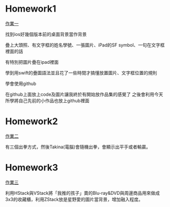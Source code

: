 <h1>Homework1</h1> 

[作業一](https://github.com/phhsu0508/swiftUI/blob/main/hw1.md)

找到ios好幾個版本前的桌面背景當作背景

疊上大頭照、有文字框的姓名學號、一張圖片、iPad的SF symbol、一句在文字框裡面的話

有特別把圖片疊在ipad裡面

學到用swift的疊圖語法並且花了一些時間才搞懂放置圖片、文字框位置的規則

學會使用github

在github上面放上code及圖片讓我終於有開始放作品集的感覺了 之後會利用今天所學將自己先前的小作品也放上github裡面


<h1>Homework2</h1> 

[作業二](https://github.com/phhsu0508/swiftUI/blob/main/hw2.md)

有三個出拳方式，然後Takina(電腦)會隨機出拳，會顯示出平手或者輸贏。

<h1>Homework3</h1> 

[作業三](https://github.com/phhsu0508/swiftUI/blob/main/hw3.md)

利用HStack與VStack將「我推的孩子」賣的Blu-ray&DVD與周邊商品用來做成3x3的收藏櫃，利用ZStack放是星野愛的圖片當背景，增加融入程度。

